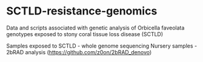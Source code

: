 # SCTLD-resistance-genomics
Data and scripts associated with genetic analysis of Orbicella faveolata genotypes exposed to stony coral tissue loss disease (SCTLD)

Samples exposed to SCTLD - whole genome sequencing
Nursery samples - 2bRAD analysis (https://github.com/z0on/2bRAD_denovo)
